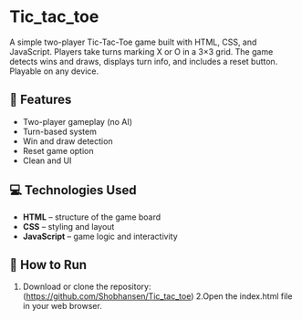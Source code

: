 # Tic_tac_toe
A simple two-player Tic-Tac-Toe game built with HTML, CSS, and JavaScript. Players take turns marking X or O in a 3×3 grid. The game detects wins and draws, displays turn info, and includes a reset button. Playable on any device.

## 🧩 Features

- Two-player gameplay (no AI)
- Turn-based system
- Win and draw detection
- Reset game option
- Clean and UI

## 💻 Technologies Used

- **HTML** – structure of the game board
- **CSS** – styling and layout
- **JavaScript** – game logic and interactivity

## 🚀 How to Run

1. Download or clone the repository:
  (https://github.com/Shobhansen/Tic_tac_toe)
2.Open the index.html file in your web browser.
